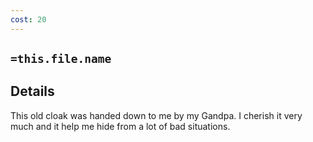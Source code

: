 ```yaml
---
cost: 20
---
```

## `=this.file.name`

## Details
This old cloak was handed down to me by my Gandpa.
I cherish it very much and it help me hide from a lot of bad situations.